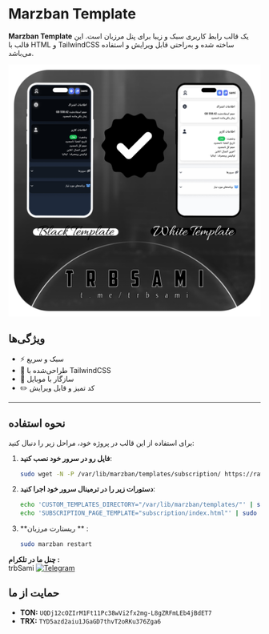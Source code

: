 # Marzban Template

**Marzban Template** یک قالب رابط کاربری سبک و زیبا برای پنل مرزبان است. این قالب با HTML و TailwindCSS ساخته شده و به‌راحتی قابل ویرایش و استفاده می‌باشد.
<p align="center">
  <a href="https://github.com/trbsami/marzban-template" target="_blank" rel="noopener noreferrer">
    <img src="https://raw.githubusercontent.com/trbsami/marzban-template/main/IMG_20250424_231519_470.png" alt="SubPage screenshots" width="800" height="auto">
  </a>
</p>

  </a>
</p>

## ویژگی‌ها
- ⚡ سبک و سریع
- 🎨 طراحی‌شده با TailwindCSS
- 📱 سازگار با موبایل
- ✏️ کد تمیز و قابل ویرایش

---

## نحوه استفاده

برای استفاده از این قالب در پروژه خود، مراحل زیر را دنبال کنید:

1. **فایل رو در سرور خود نصب کنید**:
   ```bash
   sudo wget -N -P /var/lib/marzban/templates/subscription/ https://raw.githubusercontent.com/trbsami/marzban-template/refs/heads/main/index.html
2. **دستورات زیر را در ترمینال سرور خود اجرا کنید**:
   ```bash
   echo 'CUSTOM_TEMPLATES_DIRECTORY="/var/lib/marzban/templates/"' | sudo tee -a /opt/marzban/.env
   echo 'SUBSCRIPTION_PAGE_TEMPLATE="subscription/index.html"' | sudo tee -a /opt/marzban/.env
3. **ریستارت مرزبان ** :


   ```bash
   sudo marzban restart
   
**چنل ما در تلکرام :**  
trbSami   [![Telegram](https://img.shields.io/badge/Telegram-26A5E4?logo=telegram&logoColor=white)](https://t.me/trbsami)


## حمایت از ما
- **TON:** `UQDj12cOZIrM1Ft11Pc38wVi2fx2mg-L8gZRFmLEb4jBdET7`
- **TRX:** `TYD5azd2aiu1JGaGD7thvT2oRKu376Zga6`
